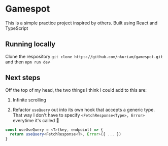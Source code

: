 # Gamespot

This is a simple practice project inspired by others. Built using React and TypeScript

## Running locally

Clone the respository `git clone https://github.com/nkuriam/gamespot.git` and then `npm run dev`

## Next steps

Off the top of my head, the two things I think I could add to this are:

1. Infinite scrolling

2. Refactor `useQuery` out into its own hook that accepts a generic type. That way I don't have to specify `<FetchResponse<Type>, Error>` everytime it's called 🤔

```ts
const useUseQuery = <T>(key, endpoint) => {
  return useQuery<FetchResponse<T>, Error>({ ... })
}
```
